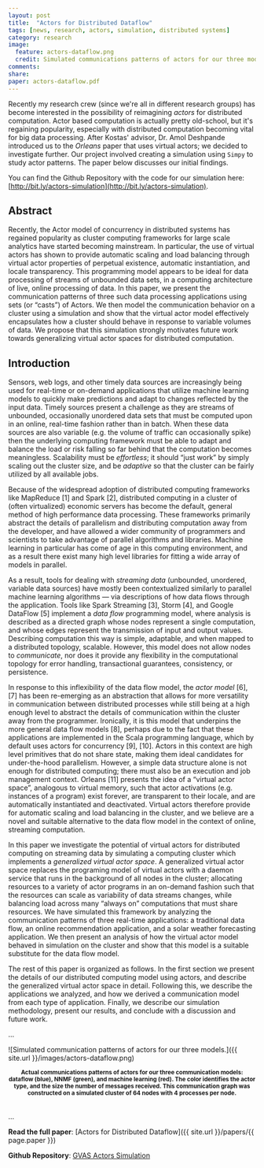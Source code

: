 ```yaml
---
layout: post
title:  "Actors for Distributed Dataflow"
tags: [news, research, actors, simulation, distributed systems]
category: research
image:
  feature: actors-dataflow.png
  credit: Simulated communications patterns of actors for our three models.
comments:
share:
paper: actors-dataflow.pdf
---
```


Recently my research crew (since we're all in different research groups) has become interested in the possibility of reimagining _actors_ for distributed computation. Actor based computation is actually pretty old-school, but it's regaining popularity, especially with distributed computation becoming vital for big data processing. After Kostas' advisor, Dr. Amol Deshpande introduced us to the _Orleans_ paper that uses virtual actors; we decided to investigate further. Our project involved creating a simulation using `Simpy` to study actor patterns. The paper below discusses our initial findings.

You can find the Github Repository with the code for our simulation here: [http://bit.ly/actors-simulation](http://bit.ly/actors-simulation).

## Abstract

Recently, the Actor model of concurrency in distributed systems has regained popularity as cluster computing frameworks for large scale analytics have started becoming mainstream. In particular, the use of virtual actors has shown to provide automatic scaling and load balancing through virtual actor properties of perpetual existence, automatic instantiation, and locale transparency. This programming model appears to be ideal for data processing of streams of unbounded data sets, in a computing architecture of live, online processing of data. In this paper, we present the communication patterns of three such data processing applications using sets (or &ldquo;casts&rdquo;) of Actors. We then model the communication behavior on a cluster using a simulation and show that the virtual actor model effectively encapsulates how a cluster should behave in response to variable volumes of data. We propose that this simulation strongly motivates future work towards generalizing virtual actor spaces for distributed computation.

## Introduction

Sensors, web logs, and other timely data sources are increasingly being used for  real-time or on-demand applications that utilize machine learning models to quickly make predictions and adapt to changes reflected by the input data. Timely sources present a challenge as they are streams of unbounded, occasionally unordered data sets that must be computed upon in an online, real-time fashion rather than in batch. When these data sources are also variable (e.g. the volume of traffic can occasionally spike) then the underlying computing framework must be able to adapt and balance the load or risk falling so far behind that the computation becomes meaningless. Scalability must be _effortless_; it should &ldquo;just work&rdquo; by simply scaling out the cluster size, and be _adaptive_ so that the cluster can be fairly utilized by all available jobs.

Because of the widespread adoption of distributed computing frameworks like MapReduce [1] and Spark [2], distributed computing in a cluster of (often virtualized) economic servers has become the default, general method of high performance data processing. These frameworks primarily abstract the details of parallelism and distributing computation away from the developer, and have allowed a wider community of programmers and scientists to take advantage of parallel algorithms and libraries. Machine learning in particular has come of age in this computing environment, and as a result there exist many high level libraries for fitting a wide array of models in parallel.

As a result, tools for dealing with _streaming data_ (unbounded, unordered, variable data sources) have mostly been contextualized similarly to parallel machine learning algorithms &mdash; via descriptions of how data flows through the application. Tools like Spark Streaming [3], Storm [4], and Google DataFlow [5] implement a _data flow_ programming model, where analysis is described as a directed graph whose nodes represent a single computation, and whose edges represent the transmission of input and output values. Describing computation this way is simple, adaptable, and when mapped to a distributed topology, scalable. However, this model does not allow nodes to _communicate_, nor does it provide any flexibility in the computational topology for error handling, transactional guarantees, consistency, or persistence.

In response to this inflexibility of the data flow model, the _actor model_ [6],[7] has been re-emerging as an abstraction that allows for more versatility in communication between distributed processes while still being at a high enough level to abstract the details of communication within the cluster away from the programmer. Ironically, it is this model that underpins the more general data flow models [8], perhaps due to the fact that these applications are implemented in the Scala programming language, which by default uses actors for concurrency [9], [10]. Actors in this context are high level primitives that do not share state, making them ideal candidates for under-the-hood parallelism. However, a simple data structure alone is not enough for distributed computing; there must also be an execution and job management context. Orleans [11] presents the idea of a &ldquo;virtual actor space&rdquo;, analogous to virtual memory, such that actor activations (e.g. instances of a program) exist forever, are transparent to their locale, and are automatically instantiated and deactivated. Virtual actors therefore provide for automatic scaling and load balancing in the cluster, and we believe are a novel and suitable alternative to the data flow model in the context of online, streaming computation.

In this paper we investigate the potential of virtual actors for distributed computing on streaming data by simulating a computing cluster which implements a _generalized virtual actor space_. A generalized virtual actor space replaces the programing model of virtual actors with a daemon service that runs in the background of all nodes in the cluster; allocating resources to a variety of actor programs in an on-demand fashion such that the resources can scale as variability of data streams changes, while balancing load across many &ldquo;always on&rdquo; computations that must share resources. We have simulated this framework by analyzing the communication patterns of three real-time applications: a traditional data flow, an online recommendation application, and a solar weather forecasting application. We then present an analysis of how the virtual actor model behaved in simulation on the cluster and show that this model is a suitable substitute for the data flow model.

The rest of this paper is organized as follows. In the first section we present the details of our distributed computing model using actors, and describe the generalized virtual actor space in detail. Following this, we describe the applications we analyzed, and how we derived a communication model from each type of application. Finally, we describe our simulation methodology, present our results, and conclude with a discussion and future work.

&hellip;

![Simulated communication patterns of actors for our three models.]({{ site.url }}/images/actors-dataflow.png)

<p style="text-align:center; padding-bottom:18px;">
    <strong><small>Actual communications patterns of actors for our three communication models: dataflow (blue), NNMF (green), and machine learning (red). The color identifies the actor type, and the size the number of messages received. This communication graph was constructed on a simulated cluster of 64 nodes with 4 processes per node.</small></strong>
</p>

&hellip;

**Read the full paper**: [Actors for Distributed Dataflow]({{ site.url }}/papers/{{ page.paper }})

**Github Repository**: [GVAS Actors Simulation](http://bit.ly/actors-simulation)
